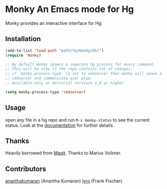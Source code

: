 # Monky An Emacs mode for Hg

Monky provides an interactive interface for Hg.

## Installation

````cl
(add-to-list 'load-path "path/to/monky/dir")
(require 'monky)

;; By default monky spawns a seperate hg process for every command.
;; This will be slow if the repo contains lot of changes.
;; if `monky-process-type' is set to cmdserver then monky will spawn a single
;; cmdserver and communicate over pipe.
;; Available only on mercurial versions 1.9 or higher

(setq monky-process-type 'cmdserver)

````

## Usage

open any file in a hg repo and run `M-x monky-status` to see the
current status. Look at the [documentation][monky-documentation] for further details.

## Thanks

Heavily borrowed from [Magit][magit]. Thanks to Marius Vollmer.

[magit]: http://github.com/magit/magit
[monky-documentation]: http://ananthakumaran.github.com/monky/index.html

## Contributors
[ananthakumaran](https://github.com/ananthakumaran) (Anantha Kumaran)
[lyro](https://github.com/lyro) (Frank Fischer)
